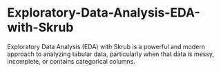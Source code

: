 # Exploratory-Data-Analysis-EDA-with-Skrub
Exploratory Data Analysis (EDA) with Skrub is a powerful and modern approach to analyzing tabular data, particularly when that data is messy, incomplete, or contains categorical columns.
